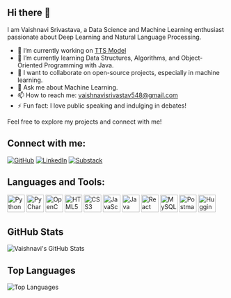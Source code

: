 ## Hi there 👋

I am Vaishnavi Srivastava, a Data Science and Machine Learning enthusiast passionate about Deep Learning and Natural Language Processing.

- 🔭 I’m currently working on [TTS Model](https://github.com/VaishnaviSrivastava033/TTSProject)
- 🌱 I’m currently learning Data Structures, Algorithms, and Object-Oriented Programming with Java.
- 👯 I want to collaborate on open-source projects, especially in machine learning.
- 💬 Ask me about Machine Learning.
- 📫 How to reach me: vaishnavisrivastav548@gmail.com
- ⚡ Fun fact: I love public speaking and indulging in debates!

Feel free to explore my projects and connect with me!

## Connect with me:
[![GitHub](https://img.shields.io/badge/GitHub-100000?style=for-the-badge&logo=github&logoColor=white)](https://github.com/VaishnaviSrivastava033)
[![LinkedIn](https://img.shields.io/badge/LinkedIn-0077B5?style=for-the-badge&logo=linkedin&logoColor=white)](https://www.linkedin.com/in/vaishnavi-srivastava-11ba80264/)
[![Substack](https://img.shields.io/badge/Substack-FF6719?style=for-the-badge&logo=substack&logoColor=white)](https://substack.com/@vaishnavisrivastava?utm_source=user-menu)

## Languages and Tools:

<img src="https://cdn.jsdelivr.net/gh/devicons/devicon/icons/python/python-original.svg" width="40" height="40" alt="Python"/> <img src="https://cdn.jsdelivr.net/gh/devicons/devicon/icons/pycharm/pycharm-original.svg" width="40" height="40" alt="PyCharm"/> <img src="https://cdn.jsdelivr.net/gh/devicons/devicon/icons/opencv/opencv-original.svg" width="40" height="40" alt="OpenCV"/> <img src="https://cdn.jsdelivr.net/gh/devicons/devicon/icons/html5/html5-original.svg" width="40" height="40" alt="HTML5"/> <img src="https://cdn.jsdelivr.net/gh/devicons/devicon/icons/css3/css3-original.svg" width="40" height="40" alt="CSS3"/> <img src="https://cdn.jsdelivr.net/gh/devicons/devicon/icons/javascript/javascript-original.svg" width="40" height="40" alt="JavaScript"/> <img src="https://cdn.jsdelivr.net/gh/devicons/devicon/icons/java/java-original.svg" width="40" height="40" alt="Java"/> <img src="https://cdn.jsdelivr.net/gh/devicons/devicon/icons/react/react-original.svg" width="40" height="40" alt="React"/> <img src="https://cdn.jsdelivr.net/gh/devicons/devicon/icons/mysql/mysql-original.svg" width="40" height="40" alt="MySQL"/> <img src="https://cdn.jsdelivr.net/gh/devicons/devicon/icons/postman/postman-original.svg" width="40" height="40" alt="Postman"/> <img src="https://huggingface.co/front/assets/huggingface_logo-noborder.svg" width="40" height="40" alt="Hugging Face"/>

## GitHub Stats

![Vaishnavi's GitHub Stats](https://github-readme-stats.vercel.app/api?username=VaishnaviSrivastava033&show_icons=true&theme=radical)

## Top Languages

![Top Languages](https://github-readme-stats.vercel.app/api/top-langs/?username=VaishnaviSrivastava033&layout=compact&theme=radical)






